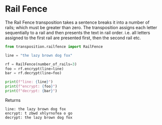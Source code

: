 # Rail Fence
The Rail Fence transposition takes a sentence breaks it into a number of rails; which must be greater than zero. The transposition assigns each letter sequentially to a rail and then presents the text in rail order.  i.e. all letters assigned to the first rail are presented first, then the second rail etc.

```py
from transposition.railfence import RailFence

line = "the lazy brown dog fox"

rf = RailFence(number_of_rails=3)
foo = rf.encrypt(line=line)
bar = rf.decrypt(line=foo)

print(f"line: {line}")
print(f"encrypt: {foo}")
print(f"decrypt: {bar}")
```
Returns
```
line: the lazy brown dog fox
encrypt: t zbwd xhlyrnofea o go
decrypt: the lazy brown dog fox
```